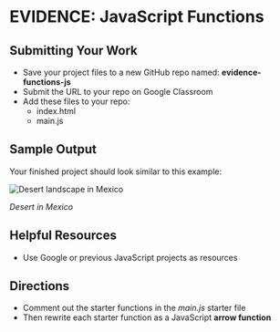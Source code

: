 ﻿# EVIDENCE: JavaScript Functions

## Submitting Your Work
 - Save your project files to a new GitHub repo named: **evidence-functions-js**
 - Submit the URL to your repo on Google Classroom
 - Add these files to your repo:
    - index.html
    - main.js

## Sample Output

Your finished project should look similar to this example:

![Desert landscape in Mexico](desert-mexico.png "Mexican Desert")

*Desert in Mexico*

## Helpful Resources

 - Use Google or previous JavaScript projects as resources
 
## Directions

 - Comment out the starter functions in the *main.js* starter file
 - Then rewrite each starter function as a JavaScript **arrow function**


